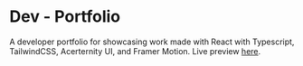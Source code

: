 # Dev - Portfolio

A developer portfolio for showcasing work made with React with Typescript, TailwindCSS, Acerternity UI, and Framer Motion.
Live preview [here](https://samadhi1311.github.io/Dev-Portfolio/https:/).
